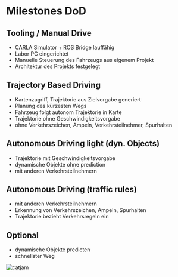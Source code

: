 # Milestones DoD
## Tooling / Manual Drive
* CARLA Simulator + ROS Bridge lauffähig
* Labor PC eingerichtet
* Manuelle Steuerung des Fahrzeugs aus eigenem Projekt
* Architektur des Projekts festgelegt

## Trajectory Based Driving
* Kartenzugriff, Trajektorie aus Zielvorgabe generiert
* Planung des kürzesten Wegs
* Fahrzeug folgt autonom Trajektorie in Karte
* Trajektorie ohne Geschwindigkeitsvorgabe
* ohne Verkehrszeichen, Ampeln, Verkehrsteilnehmer, Spurhalten

## Autonomous Driving light (dyn. Objects)
* Trajektorie mit Geschwindigkeitsvorgabe
* dynamische Objekte ohne prediction
* mit anderen Verkehrsteilnehmern

## Autonomous Driving (traffic rules)
* mit anderen Verkehrsteilnehmern
* Erkennung von Verkehrszeichen, Ampeln, Spurhalten
* Trajektorie bezieht Verkehrsregeln ein

## Optional
* dynamische Objekte predicten
* schnellster Weg





![catjam](https://cdn.betterttv.net/emote/5f1b0186cf6d2144653d2970/2x)


